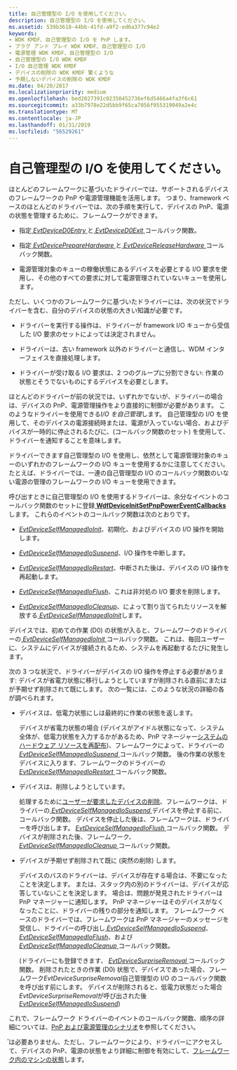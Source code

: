 ```yaml
---
title: 自己管理型の I/O を使用してください。
description: 自己管理型の I/O を使用してください。
ms.assetid: 539b3618-44bb-41fd-a9f2-ed6a377c94e2
keywords:
- WDK KMDF、自己管理型の I/O を PnP します。
- プラグ アンド プレイ WDK KMDF、自己管理型の I/O
- 電源管理 WDK KMDF、自己管理型の I/O
- 自己管理型の I/O WDK KMDF
- I/O 自己管理 WDK KMDF
- デバイスの削除の WDK KMDF 驚くような
- 予期しないデバイスの削除の WDK KMDF
ms.date: 04/20/2017
ms.localizationpriority: medium
ms.openlocfilehash: bed2027391c02350452736ef6d5466a4fa3f6c61
ms.sourcegitcommit: a33b7978e22d5bb9f65ca7056f955319049a2e4c
ms.translationtype: MT
ms.contentlocale: ja-JP
ms.lasthandoff: 01/31/2019
ms.locfileid: "56529261"
---
```

# <a name="using-self-managed-io"></a>自己管理型の I/O を使用してください。


ほとんどのフレームワークに基づいたドライバーでは、サポートされるデバイスのフレームワークの PnP や電源管理機能を活用します。 つまり、framework ベースのほとんどのドライバーでは、次の手順を実行して、デバイスの PnP、電源の状態を管理するために、フレームワークができます。

-   指定[ *EvtDeviceD0Entry* ](https://msdn.microsoft.com/library/windows/hardware/ff540848)と[ *EvtDeviceD0Exit* ](https://msdn.microsoft.com/library/windows/hardware/ff540855)コールバック関数。

-   指定[ *EvtDevicePrepareHardware* ](https://msdn.microsoft.com/library/windows/hardware/ff540880)と[ *EvtDeviceReleaseHardware* ](https://msdn.microsoft.com/library/windows/hardware/ff540890)コールバック関数。

-   電源管理対象のキューの稼働状態にあるデバイスを必要とする I/O 要求を使用し、その他のすべての要求に対して電源管理されていないキューを使用します。

ただし、いくつかのフレームワークに基づいたドライバーには、次の状況でドライバーを含む、自分のデバイスの状態の大きい知識が必要です。

-   ドライバーを実行する操作は、ドライバーが framework I/O キューから受信した I/O 要求のセットによっては決定されません。

-   ドライバーは、古い framework 以外のドライバーと通信し、WDM インターフェイスを直接処理します。

-   ドライバーが受け取る I/O 要求は、2 つのグループに分割できない: 作業の状態とそうでないものにするデバイスを必要とします。

ほとんどのドライバーが前の状況では、いずれかでないが、ドライバーの場合は、デバイスの PnP、電源管理操作をより直接的に制御が必要があります。 このようなドライバーを使用できる*I/O を自己管理*します。 自己管理型の I/O を使用して、そのデバイスの電源接続時または、電源が入っていない場合、およびデバイスが一時的に停止されるたびに、(コールバック関数のセット) を使用して、ドライバーを通知することを意味します。

ドライバーできます自己管理型の I/O を使用し、依然として電源管理対象のキューのいずれかのフレームワークの I/O キューを使用するかに注意してください。 たとえば、ドライバーでは、一連の自己管理型の I/O のコールバック関数のいない電源の管理のフレームワークの I/O キューを使用できます。

呼び出すときに自己管理型の I/O を使用するドライバーは、余分なイベントのコールバック関数のセットに登録[ **WdfDeviceInitSetPnpPowerEventCallbacks**](https://msdn.microsoft.com/library/windows/hardware/ff546135)します。 これらのイベントのコールバック関数は次のとおりです。

-   [*EvtDeviceSelfManagedIoInit*](https://msdn.microsoft.com/library/windows/hardware/ff540902)、初期化、およびデバイスの I/O 操作を開始します。

-   [*EvtDeviceSelfManagedIoSuspend*](https://msdn.microsoft.com/library/windows/hardware/ff540907)、I/O 操作を中断します。

-   [*EvtDeviceSelfManagedIoRestart*](https://msdn.microsoft.com/library/windows/hardware/ff540905)、中断された後は、デバイスの I/O 操作を再起動します。

-   [*EvtDeviceSelfManagedIoFlush*](https://msdn.microsoft.com/library/windows/hardware/ff540901)、これは非対処の I/O 要求を削除します。

-   [*EvtDeviceSelfManagedIoCleanup*](https://msdn.microsoft.com/library/windows/hardware/ff540898)、によって割り当てられたリソースを解放する[ *EvtDeviceSelfManagedIoInit*](https://msdn.microsoft.com/library/windows/hardware/ff540902)します。

デバイスでは、初めての作業 (D0) の状態が入ると、フレームワークのドライバーの[ *EvtDeviceSelfManagedIoInit* ](https://msdn.microsoft.com/library/windows/hardware/ff540902)コールバック関数。 これは、毎回ユーザーに、システムにデバイスが接続されるため、システムを再起動するたびに発生します。

次の 3 つな状況で、ドライバーがデバイスの I/O 操作を停止する必要があります: デバイスが省電力状態に移行しようとしていますが削除される直前にまたはが予期せず削除されて既にします。 次の一覧には、このような状況の詳細の各が調べられます。

-   デバイスは、低電力状態にしは最終的に作業の状態を返します。

    デバイスが省電力状態の場合 (デバイスがアイドル状態になって、システム全体が、低電力状態を入力するかがあるため、PnP マネージャー[システムのハードウェア リソースを再配布](handling-requests-to-stop-a-device.md#redistributing-resources))、フレームワークによって、ドライバーの[ *EvtDeviceSelfManagedIoSuspend* ](https://msdn.microsoft.com/library/windows/hardware/ff540907)コールバック関数。 後の作業の状態をデバイスに入ります、フレームワークのドライバーの[ *EvtDeviceSelfManagedIoRestart* ](https://msdn.microsoft.com/library/windows/hardware/ff540905)コールバック関数。

-   デバイスは、削除しようとしています。

    処理するために[ユーザーが要求したデバイスの削除](handling-requests-to-stop-a-device.md#a-user-removes-or-disables-a-device)、フレームワークは、ドライバーの[ *EvtDeviceSelfManagedIoSuspend* ](https://msdn.microsoft.com/library/windows/hardware/ff540907)デバイスを停止する前に、コールバック関数。 デバイスを停止した後は、フレームワークは、ドライバーを呼び出します。 [ *EvtDeviceSelfManagedIoFlush* ](https://msdn.microsoft.com/library/windows/hardware/ff540901)コールバック関数。 デバイスが削除された後、フレームワーク、 [ *EvtDeviceSelfManagedIoCleanup* ](https://msdn.microsoft.com/library/windows/hardware/ff540898)コールバック関数。

-   デバイスが予期せず削除されて既に (突然の削除) します。

    デバイスのバスのドライバーは、デバイスが存在する場合は、不要になったことを決定します。 または、スタック内の別のドライバーは、デバイスが応答していないことを決定します。 場合は、問題が発見されたドライバーは PnP マネージャーに通知します。 PnP マネージャーはそのデバイスがなくなったことに、ドライバーの残りの部分を通知します。 フレームワーク ベースのドライバーでは、フレームワークは PnP マネージャーのメッセージを受信し、ドライバーの呼び出し[ *EvtDeviceSelfManagedIoSuspend*](https://msdn.microsoft.com/library/windows/hardware/ff540907)、 [ *EvtDeviceSelfManagedIoFlush*](https://msdn.microsoft.com/library/windows/hardware/ff540901)、および[ *EvtDeviceSelfManagedIoCleanup* ](https://msdn.microsoft.com/library/windows/hardware/ff540898)コールバック関数。

    (ドライバーにも登録できます、 [ *EvtDeviceSurpriseRemoval* ](https://msdn.microsoft.com/library/windows/hardware/ff540913)コールバック関数。 削除されたときの作業 (D0) 状態で、デバイスであった場合、フレームワーク*EvtDeviceSurpriseRemoval*自己管理型の I/O のコールバック関数を呼び出す前にします。 デバイスが削除されると、低電力状態だった場合*EvtDeviceSurpriseRemoval*が呼び出された後[ *EvtDeviceSelfManagedIoSuspend*](https://msdn.microsoft.com/library/windows/hardware/ff540907))

これで、フレームワーク ドライバーのイベントのコールバック関数、順序の詳細については、[PnP および電源管理のシナリオ](pnp-and-power-management-scenarios.md)を参照してください。

゚は必要ありません、ただし、フレームワークにより、ドライバーにアクセスして、デバイスの PnP、電源の状態をより詳細に制御を有効にして、[フレームワーク内のマシンの状態](state-machines-in-the-framework.md)します。

 

 





